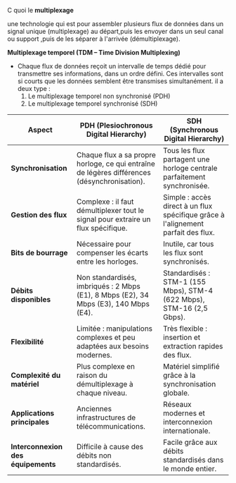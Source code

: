C quoi le **multiplexage** 

une technologie qui est pour assembler plusieurs flux de données dans un signal unique (multiplexage) au départ,puis les envoyer dans un seul canal ou support ,puis de les séparer à l'arrivée (démultiplexage).

**Multiplexage temporel (TDM – Time Division Multiplexing)**
 - Chaque flux de données reçoit un intervalle de temps dédié pour transmettre ses informations, dans un ordre défini. Ces intervalles sont si courts que les données semblent être transmises simultanément. il a deux type :
   1. Le multiplexage temporel non synchronisé (PDH)
   2. Le multiplexage temporel synchronisé (SDH)


| **Aspect**                      | **PDH (Plesiochronous Digital Hierarchy)**                          | **SDH (Synchronous Digital Hierarchy)**                          |
|----------------------------------|---------------------------------------------------------------------|------------------------------------------------------------------|
| **Synchronisation**              | Chaque flux a sa propre horloge, ce qui entraîne de légères différences (désynchronisation). | Tous les flux partagent une horloge centrale parfaitement synchronisée. |
| **Gestion des flux**             | Complexe : il faut démultiplexer tout le signal pour extraire un flux spécifique. | Simple : accès direct à un flux spécifique grâce à l'alignement parfait des flux. |
| **Bits de bourrage**             | Nécessaire pour compenser les écarts entre les horloges.            | Inutile, car tous les flux sont synchronisés.                   |
| **Débits disponibles**           | Non standardisés, imbriqués : 2 Mbps (E1), 8 Mbps (E2), 34 Mbps (E3), 140 Mbps (E4). | Standardisés : STM-1 (155 Mbps), STM-4 (622 Mbps), STM-16 (2,5 Gbps). |
| **Flexibilité**                  | Limitée : manipulations complexes et peu adaptées aux besoins modernes. | Très flexible : insertion et extraction rapides des flux.       |
| **Complexité du matériel**       | Plus complexe en raison du démultiplexage à chaque niveau.          | Matériel simplifié grâce à la synchronisation globale.          |
| **Applications principales**     | Anciennes infrastructures de télécommunications.                   | Réseaux modernes et interconnexion internationale.              |
| **Interconnexion des équipements** | Difficile à cause des débits non standardisés.                     | Facile grâce aux débits standardisés dans le monde entier.       |
